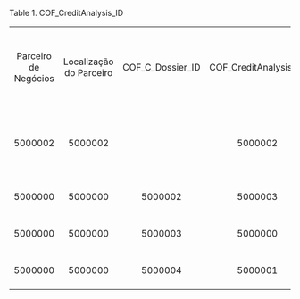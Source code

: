 <div id="d131322e1" class="table">

<div class="table-title">

Table 1. COF\_CreditAnalysis\_ID

</div>

<div class="table-contents">

|                      |                         |                     |                         |                       |                          |                                 |                                     |                                            |                                      |                                             |               |                                 |                                                                  |                             |       |                |                   |                       |                  |     |                    |     |    |         |            |               |                   |                   |                 |
| :------------------: | :---------------------: | :-----------------: | :---------------------: | :-------------------: | :----------------------: | :-----------------------------: | :---------------------------------: | :----------------------------------------: | :----------------------------------: | :-----------------------------------------: | :-----------: | :-----------------------------: | :--------------------------------------------------------------: | :-------------------------: | :---: | :------------: | :---------------: | :-------------------: | :--------------: | :-: | :----------------: | :-: | :-: | :-----: | :--------: | :-----------: | :---------------: | :---------------: | :-------------: |
| Parceiro de Negócios | Localização do Parceiro | COF\_C\_Dossier\_ID | COF\_CreditAnalysis\_ID | Limite Crédito Antigo | Limite de Crédito Boleto | Limite de Crédito Boleto Antigo | Limite de Crédito de Cheque Próprio | Limite de Crédito de Cheque Próprio Antigo | Limite de Crédito de Cheque Terceiro | Limite de Crédito de Cheque Terceiro Antigo | Limite Outros | Limite de Crédito Outros Antigo |                           Observações                            | Imprimir Analise de Crédito | Score | Score Anterior | Atualizar Crédito |   Data do Documento   | Tipo de Parceiro | CCM |        CNPJ        | CPF | RG | Suframa | Processado | Classificação | Limite de Crédito | Estado de Crédito | Saldo em Aberto |
|       5000002        |         5000002         |                     |         5000002         |                       |            0             |                                 |                  0                  |                                            |                  0                   |                                             |       0       |                                 | teste de atualização de parceiro de negócio e análise de crédito |              N              |   0   |       0        |         N         | 2018-02-14 00:00:00.0 |        PJ        |     |         6          |     |    |         |    true    |               |         0         |                   |                 |
|       5000000        |         5000000         |       5000002       |         5000003         |                       |            0             |                                 |                  0                  |                                            |                  0                   |                                             |       0       |                                 |                                                                  |              N              |   0   |       0        |         N         | 2018-01-25 00:00:00.0 |        PJ        |     | 13.823.508/0001-31 |     |    |         |    true    |       A       |       10000       |         O         |                 |
|       5000000        |         5000000         |       5000003       |         5000000         |                       |            0             |                                 |                  0                  |                                            |                  0                   |                                             |       0       |                                 |                                                                  |              N              |   0   |       0        |         N         | 2018-01-25 00:00:00.0 |        PJ        |     | 13.823.508/0001-31 |     |    |         |    true    |               |      100000       |         O         |                 |
|       5000000        |         5000000         |       5000004       |         5000001         |                       |            0             |                                 |                  0                  |                                            |                  0                   |                                             |       0       |                                 |                                                                  |              N              |   0   |       0        |         N         | 2018-01-30 00:00:00.0 |        PJ        |     | 13.823.508/0001-31 |     |    |         |    true    |               |    1000000.00     |         O         |                 |

</div>

</div>
